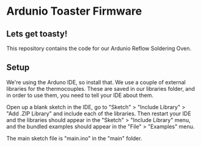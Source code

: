 # Ardunio Toaster Firmware

## Lets get toasty!

This repository contains the code for our Ardunio Reflow Soldering Oven.

## Setup 

We're using the Arduno IDE, so install that. We use a couple of external libraries for the thermocouples. These are saved in our libraries folder, and in order to use them, you need to tell your IDE about them.

Open up a blank sketch in the IDE, go to "Sketch" > "Include Library" > "Add .ZIP Library" and include each of the libraries. Then restart your IDE and the libraries should appear in the "Sketch" > "Include Library" menu, and the bundled examples should appear in the "File" > "Examples" menu.

The main sketch file is "main.ino" in the "main" folder.
